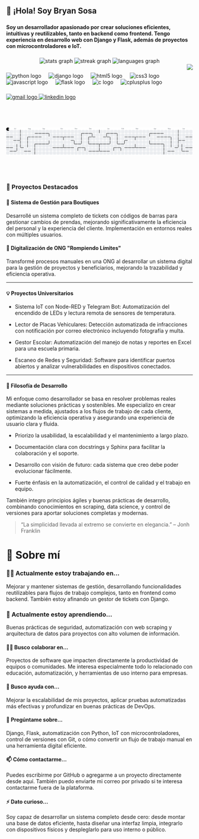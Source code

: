 <h2 align="left">👋 ¡Hola! Soy Bryan Sosa</h2>

###

<h4 align="left">Soy un desarrollador apasionado por crear soluciones eficientes, intuitivas y reutilizables, tanto en backend como frontend. Tengo experiencia en desarrollo web con Django y Flask, además de proyectos con microcontroladores e IoT.</h4>

###

<div align="center">
  <img src="https://github-readme-stats.vercel.app/api?username=DoomOs&hide_title=false&hide_rank=true&show_icons=true&include_all_commits=false&count_private=false&disable_animations=false&theme=default&locale=es&hide_border=false" height="150" alt="stats graph"  />
  <img src="https://streak-stats.demolab.com?user=DoomOs&locale=es&mode=weekly&theme=default&hide_border=false&border_radius=5" height="150" alt="streak graph"  />
  <img src="https://github-readme-stats.vercel.app/api/top-langs?username=DoomOs&locale=es&hide_title=false&layout=compact&card_width=320&langs_count=6&theme=default&hide_border=false" height="190" alt="languages graph"  />
</div>


<img align="right" height="150" src="https://i.pinimg.com/originals/41/7e/be/417ebee986aec41629278b1e04cfbfe9.gif"  />

###

<div align="left">
  <img src="https://cdn.jsdelivr.net/gh/devicons/devicon/icons/python/python-original.svg" height="30" alt="python logo"  />
  <img width="12" />
  <img src="https://cdn.jsdelivr.net/gh/devicons/devicon/icons/django/django-plain.svg" height="30" alt="django logo"  />
  <img width="12" />
  <img src="https://cdn.jsdelivr.net/gh/devicons/devicon/icons/html5/html5-original.svg" height="30" alt="html5 logo"  />
  <img width="12" />
  <img src="https://cdn.jsdelivr.net/gh/devicons/devicon/icons/css3/css3-original.svg" height="30" alt="css3 logo"  />
  <img width="12" />
  <img src="https://cdn.jsdelivr.net/gh/devicons/devicon/icons/javascript/javascript-original.svg" height="30" alt="javascript logo"  />
  <img width="12" />
  <img src="https://cdn.jsdelivr.net/gh/devicons/devicon/icons/flask/flask-original.svg" height="30" alt="flask logo"  />
  <img width="12" />
  <img src="https://cdn.jsdelivr.net/gh/devicons/devicon/icons/c/c-original.svg" height="30" alt="c logo"  />
  <img width="12" />
  <img src="https://cdn.jsdelivr.net/gh/devicons/devicon/icons/cplusplus/cplusplus-original.svg" height="30" alt="cplusplus logo"  />
</div>

###

<div align="left">
  <a href="jancarlososa@gmail.com" target="_blank">
    <img src="https://img.shields.io/static/v1?message=Gmail&logo=gmail&label=&color=D14836&logoColor=white&labelColor=&style=for-the-badge" height="35" alt="gmail logo"  />
  </a>
  <a href="https://www.linkedin.com/in/bryan-sosa-a3709a186/" target="_blank">
    <img src="https://img.shields.io/static/v1?message=LinkedIn&logo=linkedin&label=&color=0077B5&logoColor=white&labelColor=&style=for-the-badge" height="35" alt="linkedin logo"  />
  </a>
</div>
<br>

<br>

###
<br>

<picture>
  <source media="(prefers-color-scheme: dark)" srcset="https://raw.githubusercontent.com/DoomOs/DoomOs/output/pacman-contribution-graph-dark.svg">
  <source media="(prefers-color-scheme: light)" srcset="https://raw.githubusercontent.com/DoomOs/DoomOs/output/pacman-contribution-graph.svg">
  <img alt="pacman contribution graph" src="https://raw.githubusercontent.com/DoomOs/DoomOs/output/pacman-contribution-graph.svg">
</picture>

<br><br>

### 🔧 Proyectos Destacados

###

#### 🛒 Sistema de Gestión para Boutiques

Desarrollé un sistema completo de tickets con códigos de barras para gestionar cambios de prendas, mejorando significativamente la eficiencia del personal y la experiencia del cliente. Implementación en entornos reales con múltiples usuarios.

#### 🌱 Digitalización de ONG "Rompiendo Límites"

Transformé procesos manuales en una ONG al desarrollar un sistema digital para la gestión de proyectos y beneficiarios, mejorando la trazabilidad y eficiencia operativa.

---

#### 💡 Proyectos Universitarios

- Sistema IoT con Node-RED y Telegram Bot: Automatización del encendido de LEDs y lectura remota de sensores de temperatura.

- Lector de Placas Vehiculares: Detección automatizada de infracciones con notificación por correo electrónico incluyendo fotografía y multa.

- Gestor Escolar: Automatización del manejo de notas y reportes en Excel para una escuela primaria.

- Escaneo de Redes y Seguridad: Software para identificar puertos abiertos y analizar vulnerabilidades en dispositivos conectados.

---

#### 🧭 Filosofía de Desarrollo

Mi enfoque como desarrollador se basa en resolver problemas reales mediante soluciones prácticas y sostenibles. Me especializo en crear sistemas a medida, ajustados a los flujos de trabajo de cada cliente, optimizando la eficiencia operativa y asegurando una experiencia de usuario clara y fluida.

- Priorizo la usabilidad, la escalabilidad y el mantenimiento a largo plazo.

- Documentación clara con docstrings y Sphinx para facilitar la colaboración y el soporte.

- Desarrollo con visión de futuro: cada sistema que creo debe poder evolucionar fácilmente.

- Fuerte énfasis en la automatización, el control de calidad y el trabajo en equipo.

También integro principios ágiles y buenas prácticas de desarrollo, combinando conocimientos en scraping, data science, y control de versiones para aportar soluciones completas y modernas.

> “La simplicidad llevada al extremo se convierte en elegancia.” – Jonh Franklin

###

# 👨‍ Sobre mí

### 👨‍💻 Actualmente estoy trabajando en...

Mejorar y mantener sistemas de gestión, desarrollando funcionalidades reutilizables para flujos de trabajo complejos, tanto en frontend como backend. También estoy afinando un gestor de tickets con Django.

### 🧠 Actualmente estoy aprendiendo...

Buenas prácticas de seguridad, automatización con web scraping y arquitectura de datos para proyectos con alto volumen de información.

#### 🧙‍♂️ Busco colaborar en...

Proyectos de software que impacten directamente la productividad de equipos o comunidades. Me interesa especialmente todo lo relacionado con educación, automatización, y herramientas de uso interno para empresas.

#### 🤔 Busco ayuda con...

Mejorar la escalabilidad de mis proyectos, aplicar pruebas automatizadas más efectivas y profundizar en buenas prácticas de DevOps.

#### 💬 Pregúntame sobre...

Django, Flask, automatización con Python, IoT con microcontroladores, control de versiones con Git, o cómo convertir un flujo de trabajo manual en una herramienta digital eficiente.

#### 📫 Cómo contactarme...

Puedes escribirme por GitHub o agregarme a un proyecto directamente desde aquí. También puedo enviarte mi correo por privado si te interesa contactarme fuera de la plataforma.

#### ⚡️ Dato curioso...

Soy capaz de desarrollar un sistema completo desde cero: desde montar una base de datos eficiente, hasta diseñar una interfaz limpia, integrarlo con dispositivos físicos y despleglarlo para uso interno o público.

